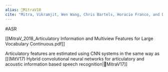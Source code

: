 ```yaml
---
alias: 🔬MitraV18
cite: "Mitra, Vikramjit, Wen Wang, Chris Bartels, Horacio Franco, and Dimitra Vergyri. “Articulatory Information and Multiview Features for Large Vocabulary Continuous Speech Recognition.” In _2018 IEEE International Conference on Acoustics, Speech and Signal Processing (ICASSP)_, 5634–38, 2018. [https://doi.org/10.1109/ICASSP.2018.8462028](https://doi.org/10.1109/ICASSP.2018.8462028)."
---
```

#ASR 

[[MitraV_2018_Articulatory Information and Multiview Features for Large Vocabulary Continuous.pdf]]

Articulatory features are estimated using CNN systems in the same way as [[(MitV17) Hybrid convolutional neural networks for articulatory and acoustic information based speech recognition|🔬MitraV17]]